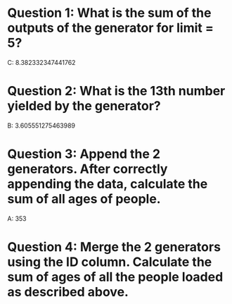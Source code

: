 
# Question 1: What is the sum of the outputs of the generator for limit = 5?


C: 8.382332347441762



# Question 2: What is the 13th number yielded by the generator?


B: 3.605551275463989


# Question 3: Append the 2 generators. After correctly appending the data, calculate the sum of all ages of people.


A: 353



# Question 4: Merge the 2 generators using the ID column. Calculate the sum of ages of all the people loaded as described above.






